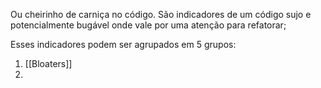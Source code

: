 
Ou cheirinho de carniça no código. São indicadores de um código sujo e potencialmente bugável onde vale por uma atenção para refatorar;

Esses indicadores podem ser agrupados em 5 grupos:

1. [[Bloaters]]
2. 